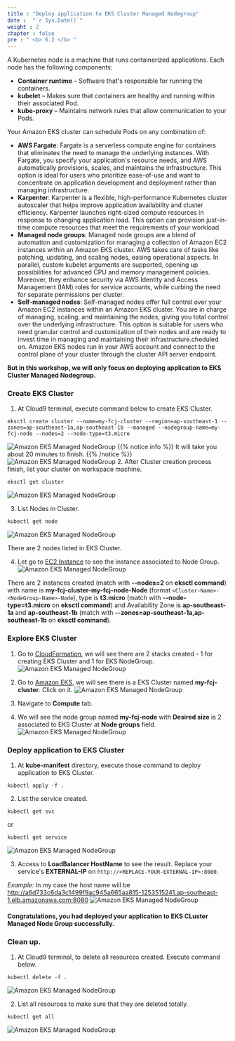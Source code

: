 ```yaml
---
title : "Deploy application to EKS Cluster Managed Nodegroup"
date :  "`r Sys.Date()`" 
weight : 2 
chapter : false
pre : " <b> 6.2 </b> "
---
```


A Kubernetes node is a machine that runs containerized applications. Each node has the following components:
+ **Container runtime** – Software that's responsible for running the containers.
+ **kubelet** – Makes sure that containers are healthy and running within their associated Pod.
+ **kube-proxy** – Maintains network rules that allow communication to your Pods.

Your Amazon EKS cluster can schedule Pods on any combination of:
- **AWS Fargate**: Fargate is a serverless compute engine for containers that eliminates the need to manage the underlying instances. With Fargate, you specify your application's resource needs, and AWS automatically provisions, scales, and maintains the infrastructure. This option is ideal for users who prioritize ease-of-use and want to concentrate on application development and deployment rather than managing infrastructure.
- **Karpenter**: Karpenter is a flexible, high-performance Kubernetes cluster autoscaler that helps improve application availability and cluster efficiency. Karpenter launches right-sized compute resources in response to changing application load. This option can provision just-in-time compute resources that meet the requirements of your workload.
- **Managed node groups**: Managed node groups are a blend of automation and customization for managing a collection of Amazon EC2 instances within an Amazon EKS cluster. AWS takes care of tasks like patching, updating, and scaling nodes, easing operational aspects. In parallel, custom kubelet arguments are supported, opening up possibilities for advanced CPU and memory management policies. Moreover, they enhance security via AWS Identity and Access Management (IAM) roles for service accounts, while curbing the need for separate permissions per cluster.
- **Self-managed nodes**: Self-managed nodes offer full control over your Amazon EC2 instances within an Amazon EKS cluster. You are in charge of managing, scaling, and maintaining the nodes, giving you total control over the underlying infrastructure. This option is suitable for users who need granular control and customization of their nodes and are ready to invest time in managing and maintaining their infrastructure.cheduled on. Amazon EKS nodes run in your AWS account and connect to the control plane of your cluster through the cluster API server endpoint.

**But in this workshop, we will only focus on deploying application to EKS Cluster Managed Nodegroup.**
### Create EKS Cluster
1. At Cloud9 terminal, execute command below to create EKS Cluster.
```
eksctl create cluster --name=my-fcj-cluster --region=ap-southeast-1 --zones=ap-southeast-1a,ap-southeast-1b --managed --nodegroup-name=my-fcj-node --nodes=2 --node-type=t3.micro
```
![Amazon EKS Managed NodeGroup](../../images/6.deployapptoeks/6.2.managednodegroup/6.2.1.managednodegroup.png?pc=90pt)
{{% notice info %}}
It will take you about 20 minutes to finish. 
{{% /notice %}}
![Amazon EKS Managed NodeGroup](../../images/6.deployapptoeks/6.2.managednodegroup/6.2.2.managednodegroup.png?pc=90pt)
2. After Cluster creation process finish, list your cluster on workspace machine.
```
eksctl get cluster
```
![Amazon EKS Managed NodeGroup](../../images/6.deployapptoeks/6.2.managednodegroup/6.2.3.managednodegroup.png?pc=90pt)

3. List Nodes in Cluster.
```
kubectl get node
```
![Amazon EKS Managed NodeGroup](../../images/6.deployapptoeks/6.2.managednodegroup/6.2.4.managednodegroup.png?pc=89pt)

There are 2 nodes listed in EKS Cluster.

4. Let go to [EC2 Instance](https://ap-southeast-1.console.aws.amazon.com/ec2/home?region=ap-southeast-1#Instances:instanceState=running;tag:alpha.eksctl.io/nodegroup-name=my-fcj-node;v=3;$case=tags:true%5C,client:false;$regex=tags:false%5C,client:false) to see the instance associated to Node Group.
![Amazon EKS Managed NodeGroup](../../images/6.deployapptoeks/6.2.managednodegroup/6.2.5.managednodegroup.png?pc=90pt)

There are 2 instances created (match with **--nodes=2** on **eksctl command**) with name is **my-fcj-cluster-my-fcj-node-Node** (format `<Cluster-Name>-<NodeGroup-Name>-Node`), type is **t3.micro** (match with **--node-type=t3.micro** on **eksctl command**) and Availability Zone is **ap-southeast-1a** and **ap-southeast-1b** (match with **--zones=ap-southeast-1a,ap-southeast-1b** on **eksctl command**).


### Explore EKS Cluster
1. Go to [CloudFormation](https://ap-southeast-1.console.aws.amazon.com/cloudformation/home?region=ap-southeast-1#/stacks), we will see there are 2 stacks created - 1 for creating EKS Cluster and 1 for EKS NodeGroup.
![Amazon EKS Managed NodeGroup](../../images/6.deployapptoeks/6.2.managednodegroup/6.2.6.managednodegroup.png?pc=90pt)

2. Go to [Amazon EKS](https://ap-southeast-1.console.aws.amazon.com/eks/home?region=ap-southeast-1), we will see there is a EKS Cluster named **my-fcj-cluster**. Click on it.
![Amazon EKS Managed NodeGroup](../../images/6.deployapptoeks/6.2.managednodegroup/6.2.7.managednodegroup.png?pc=90pt)

3. Navigate to **Compute** tab.
4. We will see the node group named **my-fcj-node** with **Desired size** is 2 associated to EKS Cluster at **Node groups** field.
![Amazon EKS Managed NodeGroup](../../images/6.deployapptoeks/6.2.managednodegroup/6.2.8.managednodegroup.png?pc=90pt)

### Deploy application to EKS Cluster
1. At **kube-manifest** directory, execute those command to deploy application to EKS Cluster.
```
kubectl apply -f .
```

2. List the service created.
```
kubectl get svc
```
or
```
kubectl get service
```
![Amazon EKS Managed NodeGroup](../../images/6.deployapptoeks/6.2.managednodegroup/6.2.9.managednodegroup.png?pc=90pt)

3. Access to **LoadBalancer HostName** to see the result. Replace your service's **EXTERNAL-IP** on ```http://<REPLACE-YOUR-EXTERNAL-IP>:8080```.

*Example:* In my case the host name will be http://a6d733c6da3c1499f9ac945a665aa815-1253515241.ap-southeast-1.elb.amazonaws.com:8080
![Amazon EKS Managed NodeGroup](../../images/6.deployapptoeks/6.2.managednodegroup/6.2.10.managednodegroup.png?pc=90pt)


#### Congratulations, you had deployed your application to EKS CLuster Managed Node Group successfully.

### Clean up.
1. At Cloud9 terminal, to delete all resources created. Execute command below.
```
kubectl delete -f .
```
![Amazon EKS Managed NodeGroup](../../images/6.deployapptoeks/6.2.managednodegroup/6.2.11.managednodegroup.png?pc=90pt)

2. List all resources to make sure that they are deleted totally.
```
kubectl get all
```
![Amazon EKS Managed NodeGroup](../../images/6.deployapptoeks/6.2.managednodegroup/6.2.12.managednodegroup.png?pc=90pt)

